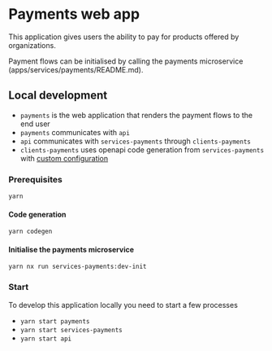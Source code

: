 # Payments web app

This application gives users the ability to pay for products offered by organizations.

Payment flows can be initialised by calling the payments microservice (apps/services/payments/README.md).

## Local development

- `payments` is the web application that renders the payment flows to the end user
- `payments` communicates with `api`
- `api` communicates with `services-payments` through `clients-payments`
- `clients-payments` uses openapi code generation from `services-payments` with [custom configuration](libs/clients/payments/src/lib/payments-client.config.ts)

### Prerequisites

`yarn`

#### Code generation

`yarn codegen`

#### Initialise the payments microservice

`yarn nx run services-payments:dev-init`

### Start

To develop this application locally you need to start a few processes

- `yarn start payments`
- `yarn start services-payments`
- `yarn start api`

